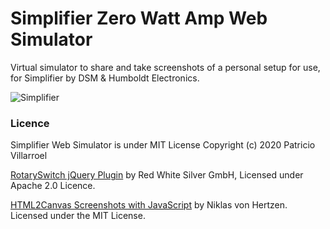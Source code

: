 # Simplifier Zero Watt Amp Web Simulator

Virtual simulator to share and take screenshots of a personal setup for use, for Simplifier by DSM & Humboldt Electronics.

![Simplifier](https://imgur.com/56DHkEV.png)


### Licence 
Simplifier Web Simulator is under MIT License
Copyright (c) 2020 Patricio Villarroel

[RotarySwitch jQuery Plugin](https://github.com/r12r/com.redwhitesilver.rotarySwitch) by Red White Silver GmbH, Licensed under Apache 2.0 Licence.

[HTML2Canvas Screenshots with JavaScript](https://html2canvas.hertzen.com/) by Niklas von Hertzen. Licensed under the MIT License.